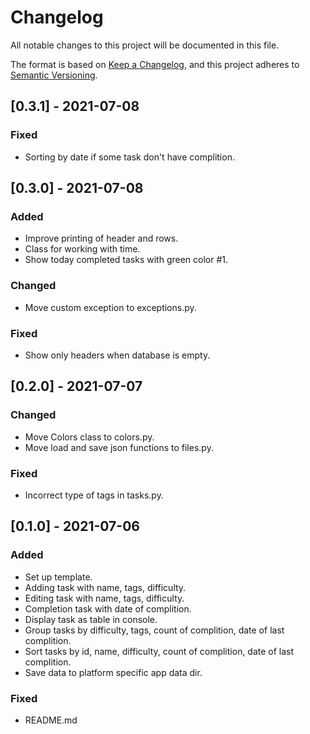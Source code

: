 # Changelog
All notable changes to this project will be documented in this file.

The format is based on [Keep a Changelog](https://keepachangelog.com/en/1.0.0/),
and this project adheres to [Semantic Versioning](https://semver.org/spec/v2.0.0.html).

## [0.3.1] - 2021-07-08
### Fixed
- Sorting by date if some task don't have complition.

## [0.3.0] - 2021-07-08
### Added
- Improve printing of header and rows.
- Class for working with time.
- Show today completed tasks with green color #1.
### Changed
- Move custom exception to exceptions.py.
### Fixed
- Show only headers when database is empty.

## [0.2.0] - 2021-07-07
### Changed
- Move Colors class to colors.py.
- Move load and save json functions to files.py.
### Fixed
- Incorrect type of tags in tasks.py.

## [0.1.0] - 2021-07-06
### Added
- Set up template.
- Adding task with name, tags, difficulty.
- Editing task with name, tags, difficulty.
- Completion task with date of complition.
- Display task as table in console.
- Group tasks by difficulty, tags, count of complition, date of last complition.
- Sort tasks by id, name, difficulty, count of complition, date of last complition.
- Save data to platform specific app data dir.
### Fixed
- README.md
